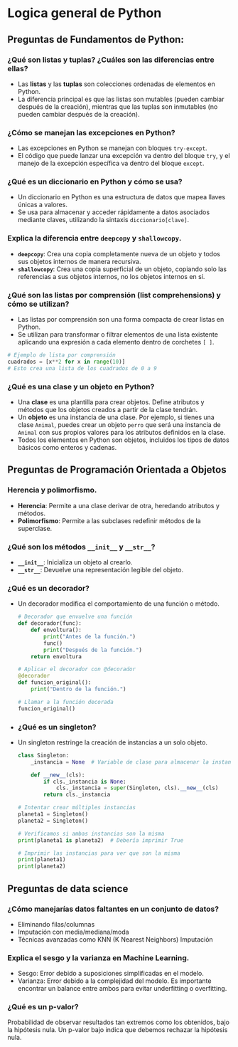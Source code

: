 # Logica general de Python

## Preguntas de Fundamentos de Python:

### **¿Qué son listas y tuplas? ¿Cuáles son las diferencias entre ellas?**

- Las **listas** y las **tuplas** son colecciones ordenadas de elementos en Python.
- La diferencia principal es que las listas son mutables (pueden cambiar después de la creación), mientras que las tuplas son inmutables (no pueden cambiar después de la creación).

### **¿Cómo se manejan las excepciones en Python?**

- Las excepciones en Python se manejan con bloques `try-except`.
- El código que puede lanzar una excepción va dentro del bloque `try`, y el manejo de la excepción específica va dentro del bloque `except`.

### **¿Qué es un diccionario en Python y cómo se usa?**

- Un diccionario en Python es una estructura de datos que mapea llaves únicas a valores.
- Se usa para almacenar y acceder rápidamente a datos asociados mediante claves, utilizando la sintaxis `diccionario[clave]`.

### **Explica la diferencia entre `deepcopy` y `shallowcopy`.**

- **`deepcopy`**: Crea una copia completamente nueva de un objeto y todos sus objetos internos de manera recursiva.
- **`shallowcopy`**: Crea una copia superficial de un objeto, copiando solo las referencias a sus objetos internos, no los objetos internos en sí.

### **¿Qué son las listas por comprensión (list comprehensions) y cómo se utilizan?**

- Las listas por comprensión son una forma compacta de crear listas en Python.
- Se utilizan para transformar o filtrar elementos de una lista existente aplicando una expresión a cada elemento dentro de corchetes `[ ]`.

```python
# Ejemplo de lista por comprensión
cuadrados = [x**2 for x in range(10)]
# Esto crea una lista de los cuadrados de 0 a 9
```

### **¿Qué es una clase y un objeto en Python?**

- Una **clase** es una plantilla para crear objetos. Define atributos y métodos que los objetos creados a partir de la clase tendrán.
- Un **objeto** es una instancia de una clase. Por ejemplo, si tienes una clase `Animal`, puedes crear un objeto `perro` que será una instancia de `Animal` con sus propios valores para los atributos definidos en la clase.
- Todos los elementos en Python son objetos, incluidos los tipos de datos básicos como enteros y cadenas.

## Preguntas de Programación Orientada a Objetos

### **Herencia y polimorfismo.**

- **Herencia**: Permite a una clase derivar de otra, heredando atributos y métodos.
- **Polimorfismo**: Permite a las subclases redefinir métodos de la superclase.

### **¿Qué son los métodos `__init__` y `__str__`?**

- **`__init__`**: Inicializa un objeto al crearlo.
- **`__str__`**: Devuelve una representación legible del objeto.

### **¿Qué es un decorador?**

- Un decorador modifica el comportamiento de una función o método.

  ```python
  # Decorador que envuelve una función
  def decorador(func):
      def envoltura():
          print("Antes de la función.")
          func()
          print("Después de la función.")
      return envoltura

  # Aplicar el decorador con @decorador
  @decorador
  def funcion_original():
      print("Dentro de la función.")

  # Llamar a la función decorada
  funcion_original()

  ```
- ### **¿Qué es un singleton?**
- Un singleton restringe la creación de instancias a un solo objeto.

  ```python
  class Singleton:
      _instancia = None  # Variable de clase para almacenar la instancia única

      def __new__(cls):
          if cls._instancia is None:
              cls._instancia = super(Singleton, cls).__new__(cls)
          return cls._instancia

  # Intentar crear múltiples instancias
  planeta1 = Singleton()
  planeta2 = Singleton()

  # Verificamos si ambas instancias son la misma
  print(planeta1 is planeta2)  # Debería imprimir True

  # Imprimir las instancias para ver que son la misma
  print(planeta1)
  print(planeta2)

  ```

## Preguntas de data science

### ¿Cómo manejarías datos faltantes en un conjunto de datos?

- Eliminando filas/columnas
- Imputación con media/mediana/moda
- Técnicas avanzadas como KNN (K Nearest Neighbors) Imputación

### Explica el sesgo y la varianza en Machine Learning.

- Sesgo: Error debido a suposiciones simplificadas en el modelo.
- Varianza: Error debido a la complejidad del modelo.
  Es importante encontrar un balance entre ambos para evitar underfitting o overfitting.

### ¿Qué es un p-valor?

Probabilidad de observar resultados tan extremos como los obtenidos, bajo la hipótesis nula. Un p-valor bajo indica que debemos rechazar la hipótesis nula.
